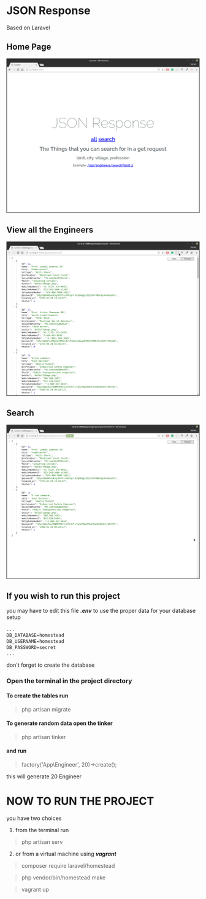 # JSON Response
Based on  Laravel

## Home Page
![](IMAGES/home.png)
## View all the Engineers
![](IMAGES/all.png)
## Search
![](IMAGES/search.png)




## If you wish to run this project 

you may have to edit this file ***.env*** to use the proper data for your database setup

```
...
DB_DATABASE=homestead
DB_USERNAME=homestead
DB_PASSWORD=secret
...
```
don't forget to create the database 


### Open the terminal in the project directory

#### To create the tables run
> php artisan migrate


#### To generate random data open the tinker
> php artisan tinker
#### and run

>	factory('App\Engineer', 20)->create();

this will generate 20 Engineer


# NOW TO RUN THE PROJECT
  you have two choices
  
1) from the terminal run
> php artisan serv

2) or from a virtual machine using ***vagrant***

> composer require laravel/homestead

> php vendor/bin/homestead make

> vagrant up


